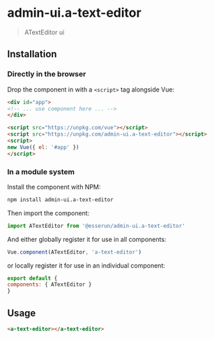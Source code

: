 # admin-ui.a-text-editor

> ATextEditor ui

## Installation

### Directly in the browser

Drop the component in with a `<script>` tag alongside Vue:

```html
<div id="app">
<!-- ... use component here ... -->
</div>

<script src="https://unpkg.com/vue"></script>
<script src="https://unpkg.com/admin-ui.a-text-editor"></script>
<script>
new Vue({ el: '#app' })
</script>
```

### In a module system

Install the component with NPM:

```bash
npm install admin-ui.a-text-editor
```

Then import the component:

```js
import ATextEditor from '@esserun/admin-ui.a-text-editor'
```

And either globally register it for use in all components:

```js
Vue.component(ATextEditor, 'a-text-editor')
```

or locally register it for use in an individual component:

```js
export default {
components: { ATextEditor }
}
```

## Usage

```html
<a-text-editor></a-text-editor>
```
